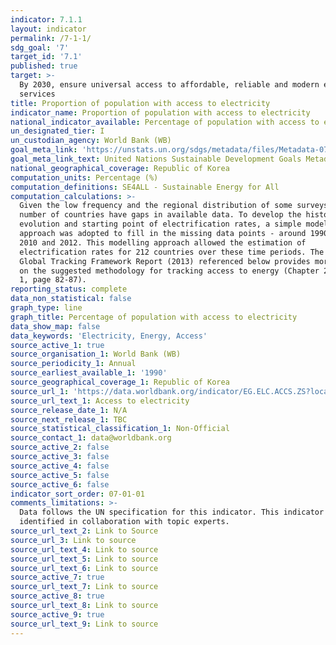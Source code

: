 ```yaml
---
indicator: 7.1.1
layout: indicator
permalink: /7-1-1/
sdg_goal: '7'
target_id: '7.1'
published: true
target: >-
  By 2030, ensure universal access to affordable, reliable and modern energy
  services
title: Proportion of population with access to electricity
indicator_name: Proportion of population with access to electricity
national_indicator_available: Percentage of population with access to electricity
un_designated_tier: I
un_custodian_agency: World Bank (WB)
goal_meta_link: 'https://unstats.un.org/sdgs/metadata/files/Metadata-07-01-01.pdf'
goal_meta_link_text: United Nations Sustainable Development Goals Metadata (PDF 212 KB)
national_geographical_coverage: Republic of Korea
computation_units: Percentage (%)
computation_definitions: SE4ALL - Sustainable Energy for All
computation_calculations: >-
  Given the low frequency and the regional distribution of some surveys, a
  number of countries have gaps in available data. To develop the historical
  evolution and starting point of electrification rates, a simple modelling
  approach was adopted to fill in the missing data points - around 1990, 2000,
  2010 and 2012. This modelling approach allowed the estimation of
  electrification rates for 212 countries over these time periods. The SE4ALL
  Global Tracking Framework Report (2013) referenced below provides more details
  on the suggested methodology for tracking access to energy (Chapter 2, Section
  1, page 82-87).
reporting_status: complete
data_non_statistical: false
graph_type: line
graph_title: Percentage of population with access to electricity
data_show_map: false
data_keywords: 'Electricity, Energy, Access'
source_active_1: true
source_organisation_1: World Bank (WB)
source_periodicity_1: Annual
source_earliest_available_1: '1990'
source_geographical_coverage_1: Republic of Korea
source_url_1: 'https://data.worldbank.org/indicator/EG.ELC.ACCS.ZS?locations=GB'
source_url_text_1: Access to electricity
source_release_date_1: N/A
source_next_release_1: TBC
source_statistical_classification_1: Non-Official
source_contact_1: data@worldbank.org
source_active_2: false
source_active_3: false
source_active_4: false
source_active_5: false
source_active_6: false
indicator_sort_order: 07-01-01
comments_limitations: >-
  Data follows the UN specification for this indicator. This indicator has been
  identified in collaboration with topic experts.
source_url_text_2: Link to Source
source_url_3: Link to source
source_url_text_4: Link to source
source_url_text_5: Link to source
source_url_text_6: Link to source
source_active_7: true
source_url_text_7: Link to source
source_active_8: true
source_url_text_8: Link to source
source_active_9: true
source_url_text_9: Link to source
---
```

